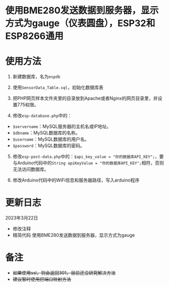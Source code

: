 # 使用BME280发送数据到服务器，显示方式为gauge（仪表圆盘），ESP32和ESP8266通用

# 使用方法
1. 新建数据库，名为`espdb`

2. 使用`SensorData_Table.sql`，初始化数据库表

3. 把PHP网页样本文件夹里的目录放到Apache或者Nginx的网页目录里，并设置775权限。

4. 修改`esp-database.php`中的：
- `$servername`：MySQL服务器的主机名或IP地址。
- `$dbname`：MySQL数据库的名称。
- `$username`：MySQL数据库的用户名。
- `$password`：MySQL数据库的密码。

5. 修改`esp-post-data.php`中的：`$api_key_value = "你的数据库API_KEY";`，要与Arduino代码中的`String apiKeyValue = "你的数据库API_KEY";`相符，否则无法访问数据库。

6. 修改Arduino代码中的WiFi信息和服务器路径，写入arduino程序

# 更新日志
2023年3月22日
- 修改注释
- 精简代码
使用BME280发送数据到服务器，显示方式为gauge
# 备注
- ~~如果使用ssl，则会返回301，目前还没研究解决方法~~
- ~~建议暂时使用把端口映射方法~~

